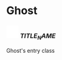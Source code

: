 # Ghost

### <img src="../../.gitbook/assets/base.png" width="32" height="32" /> $TITLE_NAME$
Ghost's entry class<br>
